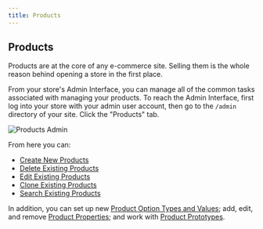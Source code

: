 ```yaml
---
title: Products
---
```


## Products

Products are at the core of any e-commerce site. Selling them is the whole reason behind opening a store in the first place.

From your store's Admin Interface, you can manage all of the common tasks associated with managing your products. To reach the Admin Interface, first log into your store with your admin user account, then go to the `/admin` directory of your site. Click the "Products" tab.

![Products Admin](/images/user/products/products_admin.jpg)

From here you can:

* [Create New Products](creating_products)
* [Delete Existing Products](deleting_products)
* [Edit Existing Products](editing_products)
* [Clone Existing Products](cloning_products)
* [Search Existing Products](searching_products)

In addition, you can set up new [Product Option Types and Values](product_options); add, edit, and remove [Product Properties](product_properties); and work with [Product Prototypes](product_prototypes).